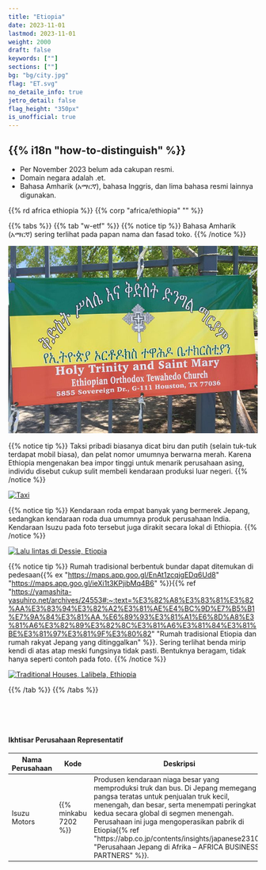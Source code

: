 ```yaml
---
title: "Etiopia"
date: 2023-11-01
lastmod: 2023-11-01
weight: 2000
draft: false
keywords: [""]
sections: [""]
bg: "bg/city.jpg"
flag: "ET.svg"
no_detaile_info: true
jetro_detail: false
flag_height: "350px"
is_unofficial: true
---
```


<div class="main-desciption country-description">
    <h2 class="section-title">{{% i18n "how-to-distinguish" %}}</h2>
    <ul class="rule-list">
        <li>Per November 2023 belum ada cakupan resmi.</li>
        <li>Domain negara adalah <span class="quiz">.et</span>.</li>
        <li>Bahasa Amharik (አማርኛ), bahasa Inggris, dan lima bahasa resmi lainnya digunakan.</li>
    </ul>
    {{% rd africa ethiopia %}}
    {{% corp "africa/ethiopia" "" %}}
</div>

{{% tabs %}}
{{% tab "w-etf" %}}
{{% notice tip %}}
Bahasa Amharik (አማርኛ) sering terlihat pada papan nama dan fasad toko.
{{% /notice %}}
<div class="googlemap-if no-margin">
<img src="./640px-EthiopianOrthodoxChurchsignHouston.jpg">
</div>

{{% notice tip %}}
Taksi pribadi biasanya dicat biru dan putih (selain tuk-tuk terdapat mobil biasa), dan pelat nomor umumnya berwarna merah. Karena Ethiopia mengenakan bea impor tinggi untuk menarik perusahaan asing, individu disebut cukup sulit membeli kendaraan produksi luar negeri.
{{% /notice %}}

<div class="googlemap-if no-margin">
<a data-flickr-embed="true" href="https://www.flickr.com/photos/johndale/4302811702/in/photolist-7ye31E-26UctjG-bu1yuT-2nT65GL-2ixCSHn-sACrUE-2ojbutK-R5ikaN-yG3zER-2eGBdQW-2kVMTku-2nWv84u-2ocFvwM-7nqi5A-2jkeq9a-JJLXoV-2m2LmW6-2rk3E-c5kb7h-c5kb41-c5kb2b-c5kbcy-R5Fa2D-2oNDe1K-217FcSV-QVkmDB-2j8JhnC-49B3W9-Ajx8iF-97UHtQ-5axnVG-LvJPda-2jdFZvq-PbkU7G-FkMNB3-bgHLmM-2pdghea-2o6U97s-JWqhHs-5ywQf-2nErD7h-2mJnb2s-2gRGdeP-dm38Bb-pHvGHc-2m57JFC-aX6y6F-Fo7n8r-2n9HPwr-EyUZ2t" title="Taxi"><img src="https://live.staticflickr.com/4015/4302811702_da58580452_c.jpg" width="90%" alt="Taxi"/></a><script async src="//embedr.flickr.com/assets/client-code.js" charset="utf-8"></script>
</div>

{{% notice tip %}}
Kendaraan roda empat banyak yang bermerek Jepang, sedangkan kendaraan roda dua umumnya produk perusahaan India. Kendaraan Isuzu pada foto tersebut juga dirakit secara lokal di Ethiopia.
{{% /notice %}}

<div class="googlemap-if no-margin">
<a data-flickr-embed="true" href="https://www.flickr.com/photos/kolfekeranyo/4042879934/in/photolist-7afPms-8r18cj-5rQipr-bn2WMa-bnbwTi-bnaYQ4-egkmRM-6YJcrA-oPXWnt-9vBiLj-7iQpc4-JwYEW-bnb1va-nK6718-dQvQiD-6eQ1To-6ejs8G-8r17o7-oQ2ZU8-8r12A1-ovbxeL-nKw34F-nPtLC-6cZRWo-nnjkje-2k6KYFV-2k6GaSC-2iR3iJW-2mKuPJA-2n2nDp9-2oM7o6e-2oSe7S5-4jdHRb-2k6KXRy-2hGkQGM-xB6bis-dMEF29-2oLJN1V-2oA4Avp-2nAt2Hj-2oKaaK7-2mKSvjf-2k6G9T8-2nwi46S-2kZqjk5-2mKGeL3-2nBfb1k-2pWRvae-2mJHW3b-cT6qgy" title="Lalu lintas di Dessie, Etiopia"><img src="https://live.staticflickr.com/2641/4042879934_df421ab81c_c.jpg" width="800" height="602" alt="Lalu lintas di Dessie, Etiopia"/></a><script async src="//embedr.flickr.com/assets/client-code.js" charset="utf-8"></script>
</div>

{{% notice tip %}}
Rumah tradisional berbentuk bundar dapat ditemukan di pedesaan{{% ex "https://maps.app.goo.gl/EnAt1zcqjgEDq6Ud8" "https://maps.app.goo.gl/ieXi1t3KPjibMq4B6" %}}{{% ref "https://yamashita-yasuhiro.net/archives/24553#:~:text=%E3%82%A8%E3%83%81%E3%82%AA%E3%83%94%E3%82%A2%E3%81%AE%E4%BC%9D%E7%B5%B1%E7%9A%84%E3%81%AA,%E6%89%93%E3%81%A1%E6%8D%A8%E3%81%A6%E3%82%89%E3%82%8C%E3%81%A6%E3%81%84%E3%81%BE%E3%81%97%E3%81%9F%E3%80%82" "Rumah tradisional Etiopia dan rumah rakyat Jepang yang ditinggalkan" %}}. Sering terlihat benda mirip kendi di atas atap meski fungsinya tidak pasti. Bentuknya beragam, tidak hanya seperti contoh pada foto.
{{% /notice %}}

<div class="googlemap-if no-margin">
<a data-flickr-embed="true" href="https://www.flickr.com/photos/mytripsmypics/15253156641/in/photolist-QMy5fx-Wmcaan-UrZtkx-2iPV8rw-pjE93G-2ovf6r7-2pqYdmm-eUxGo-peSq4k-oWfRuC-ptKF4e-9brnfg-2mjxz6W-UzSoES-2nvR8zR-oGLNuv-2nhMLrm-2h7bww6-2nwn4Jz-2oz5Afi-2miSufp-aLhCc-2h7e7d4-Wmc9PH-2iJiypa-2iSMVHt-Wmc9bi-h6dxJH-Wmcb9r-2n1exE7-2hTRd4b-2icmG3M-2akoJ19-WmcaNr-MK5W7d-MzhBdS-2mwVvaY-FSwD3E-2pnhWZF-ph2mb2-Nc3Fd5-LKN5ws-2nGxdAu-TpTyHk-czdA2S-pd8SqW-MCnadg-2msuVT8-fhnBLM" title="Traditional Houses, Lalibela, Ethiopia"><img src="https://live.staticflickr.com/3874/15253156641_b04b7bf21a_c.jpg" width="90%" alt="Traditional Houses, Lalibela, Ethiopia"/></a><script async src="//embedr.flickr.com/assets/client-code.js" charset="utf-8"></script>
</div>

{{% /tab %}}
{{% /tabs %}}

<div class="container-corp mt-5" id="corp-desc" style="padding-top:50px">
    <h4 class="mb-4">Ikhtisar Perusahaan Representatif</h4>
    <table class="table table-striped table-bordered">
        <thead class="table-light">
            <tr>
                <th scope="col" class="col-width-2">Nama Perusahaan</th>
                <th scope="col" class="col-width-1">Kode</th>
                <th scope="col" class="col-width-6">Deskripsi</th>
                <th scope="col" class="col-width-05">Laporan Keuangan</th>
                <th scope="col" class="col-width-05">Riwayat Dividen</th>
            </tr>
        </thead>
        <tbody class="corp-desc">
            <tr>
                <td>Isuzu Motors</td>
                <td>{{% minkabu 7202 %}}</td>
                <td>Produsen kendaraan niaga besar yang memproduksi truk dan bus. Di Jepang memegang pangsa teratas untuk penjualan truk kecil, menengah, dan besar, serta menempati peringkat kedua secara global di segmen menengah. Perusahaan ini juga mengoperasikan pabrik di Etiopia{{% ref "https://abp.co.jp/contents/insights/japanese2310/" "Perusahaan Jepang di Afrika – AFRICA BUSINESS PARTNERS" %}}.</td>
                <td>{{% corplink "https://www.isuzu.co.jp/company/investor/financial/results/" %}}</td>
                <td>{{% dividend "tokyo" "7202" %}}</td>
            </tr>
        </tbody>
    </table>
</div>
